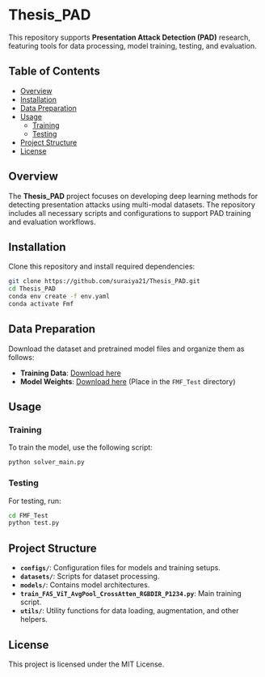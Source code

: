 
# Thesis_PAD

This repository supports **Presentation Attack Detection (PAD)** research, featuring tools for data processing, model training, testing, and evaluation.

## Table of Contents
- [Overview](#overview)
- [Installation](#installation)
- [Data Preparation](#data-preparation)
- [Usage](#usage)
  - [Training](#training)
  - [Testing](#testing)
- [Project Structure](#project-structure)
- [License](#license)

## Overview
The **Thesis_PAD** project focuses on developing deep learning methods for detecting presentation attacks using multi-modal datasets. The repository includes all necessary scripts and configurations to support PAD training and evaluation workflows.

## Installation
Clone this repository and install required dependencies:

```bash
git clone https://github.com/suraiya21/Thesis_PAD.git
cd Thesis_PAD
conda env create -f env.yaml
conda activate Fmf
```

## Data Preparation
Download the dataset and pretrained model files and organize them as follows:

- **Training Data**: [Download here](https://drive.google.com/file/d/1TSaMmO16vp5mIskk_HH84bj1fuA1_wK1/view?usp=sharing)
- **Model Weights**: [Download here](https://drive.google.com/file/d/1UkhPmaIKXzfA2ToW-oV8t3ogJjRYc3Ch/view?usp=sharing) (Place in the `FMF_Test` directory)

## Usage
### Training
To train the model, use the following script:

```bash
python solver_main.py
```

### Testing
For testing, run:

```bash
cd FMF_Test
python test.py
```

## Project Structure
- **`configs/`**: Configuration files for models and training setups.
- **`datasets/`**: Scripts for dataset processing.
- **`models/`**: Contains model architectures.
- **`train_FAS_ViT_AvgPool_CrossAtten_RGBDIR_P1234.py`**: Main training script.
- **`utils/`**: Utility functions for data loading, augmentation, and other helpers.

## License
This project is licensed under the MIT License.

